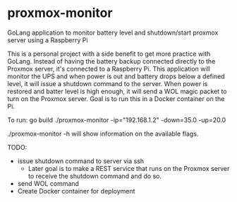 # proxmox-monitor
GoLang application to monitor battery level and shutdown/start proxmox server using a Raspberry Pi

This is a personal project with a side benefit to get more practice with GoLang. Instead of having the battery backup connected directly to the Proxmox server, it's connected to a Raspberry Pi.  This application will monitor the UPS and when power is out and battery drops below a defined level, it will issue a shutdown command to the server. When power is restored and batter level is high enough, it will send a WOL magic packet to turn on the Proxmox server. Goal is to run this in a Docker container on the Pi.

To run:
  go build
  ./proxmox-monitor -ip="192.168.1.2" -down=35.0 -up=20.0
  
  
./proxmox-monitor -h    will show information on the available flags.

TODO:
  - issue shutdown command to server via ssh
    - Later goal is to make a REST service that runs on the Proxmox server to receive the shutdown command and do so.
  - send WOL command
  - Create Docker container for deployment
